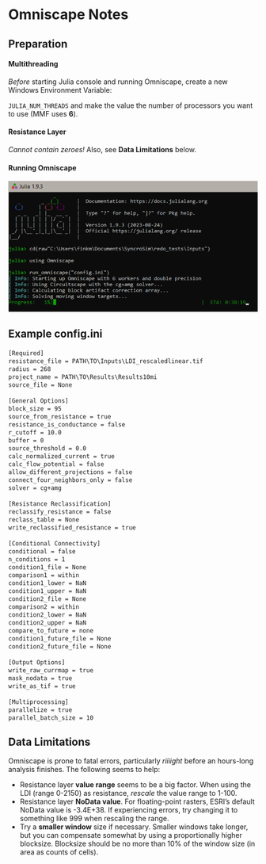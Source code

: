 Omniscape Notes
================

## Preparation

#### Multithreading

*Before* starting Julia console and running Omniscape, create a new
Windows Environment Variable:

`JULIA_NUM_THREADS` and make the value the number of processors you want
to use (MMF uses **6**).

#### Resistance Layer

*Cannot contain zeroes!* Also, see **Data Limitations** below.

#### Running Omniscape

![](julia_screenshot.png)

## Example config.ini

    [Required] 
    resistance_file = PATH\TO\Inputs\LDI_rescaledlinear.tif 
    radius = 268 
    project_name = PATH\TO\Results\Results10mi 
    source_file = None

    [General Options] 
    block_size = 95 
    source_from_resistance = true 
    resistance_is_conductance = false 
    r_cutoff = 10.0 
    buffer = 0 
    source_threshold = 0.0 
    calc_normalized_current = true 
    calc_flow_potential = false 
    allow_different_projections = false 
    connect_four_neighbors_only = false 
    solver = cg+amg

    [Resistance Reclassification] 
    reclassify_resistance = false 
    reclass_table = None 
    write_reclassified_resistance = true

    [Conditional Connectivity] 
    conditional = false 
    n_conditions = 1 
    condition1_file = None 
    comparison1 = within 
    condition1_lower = NaN 
    condition1_upper = NaN 
    condition2_file = None 
    comparison2 = within 
    condition2_lower = NaN 
    condition2_upper = NaN 
    compare_to_future = none 
    condition1_future_file = None 
    condition2_future_file = None

    [Output Options] 
    write_raw_currmap = true 
    mask_nodata = true 
    write_as_tif = true

    [Multiprocessing] 
    parallelize = true 
    parallel_batch_size = 10 

## Data Limitations

Omniscape is prone to fatal errors, particularly *riiiight* before an
hours-long analysis finishes. The following seems to help:

- Resistance layer **value range** seems to be a big factor. When using
  the LDI (range 0-2150) as resistance, *rescale* the value range to
  1-100.
- Resistance layer **NoData value**. For floating-point rasters, ESRI’s
  default NoData value is -3.4E+38. If experiencing errors, try changing
  it to something like 999 when rescaling the range.
- Try a **smaller window** size if necessary. Smaller windows take
  longer, but you can compensate somewhat by using a proportionally
  higher blocksize. Blocksize should be no more than 10% of the window
  size (in area as counts of cells).
